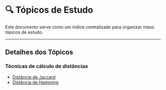 # 🔍 Tópicos de Estudo

Este documento serve como um índice centralizado para organizar meus tópicos de estudo.

---

## Detalhes dos Tópicos

### Técnicas de cálculo de distâncias
- [Distância de Jaccard](distancia_jaccard.md)
- [Distância de Hamming](distancia_hamming.md)
